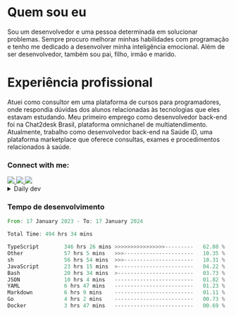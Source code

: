 # Quem sou eu
Sou um desenvolvedor e uma pessoa determinada em solucionar problemas. Sempre procuro melhorar minhas habilidades com programação e tenho me dedicado a desenvolver minha inteligência emocional. Além de ser desenvolvedor, também sou pai, filho, irmão e marido.

# Experiência profissional
Atuei como consultor em uma plataforma de cursos para programadores, onde respondia dúvidas dos alunos relacionadas às tecnologias que eles estavam estudando.
Meu primeiro emprego como desenvolvedor back-end foi na Chat2desk Brasil, plataforma omnichanel de multiatendimento.
Atualmente, trabalho como desenvolvedor back-end na Saúde iD, uma plataforma marketplace que oferece consultas, exames e procedimentos relacionados à saúde.

### Connect with me:
<a href="https://www.linkedin.com/in/theusmoreira" target="_blank" >
<img src="https://img.shields.io/badge/linkedin-%230077B5.svg?&style=for-the-badge&logo=linkedin&logoColor=white ">
</a>
<a href="https://www.instagram.com/matheus.s.moreira/" target="_blank">
<img src="https://img.shields.io/badge/instagram-%23E4405F.svg?&style=for-the-badge&logo=instagram&logoColor=white">
</a>
<a href="mailto:matheussm301@gmail.com"  target="_blank">
<img src="https://img.shields.io/badge/gmail-%23E4405F.svg?&style=for-the-badge&logo=gmail&logoColor=white">
</a>


<details>
  <summary>Daily dev </summary>
<p>
  <a href="https://app.daily.dev/matheussantos"><img src="https://github.com/matheus-santos-moreira/matheus-santos-moreira/blob/master/devcard.svg" width="200" alt="Matheus Santos's Dev Card"/></a>
 </p>
</details>

<h3>Tempo de desenvolvimento</h3>

<!--START_SECTION:waka-->

```rust
From: 17 January 2023 - To: 17 January 2024

Total Time: 494 hrs 34 mins

TypeScript        346 hrs 26 mins >>>>>>>>>>>>>>>>---------   62.80 %
Other             57 hrs 5 mins   >>>----------------------   10.35 %
sh                56 hrs 54 mins  >>>----------------------   10.31 %
JavaScript        23 hrs 15 mins  >------------------------   04.22 %
Bash              20 hrs 34 mins  >------------------------   03.73 %
JSON              10 hrs 4 mins   -------------------------   01.82 %
YAML              6 hrs 47 mins   -------------------------   01.23 %
Markdown          6 hrs 9 mins    -------------------------   01.11 %
Go                4 hrs 2 mins    -------------------------   00.73 %
Docker            3 hrs 47 mins   -------------------------   00.69 %
```

<!--END_SECTION:waka-->
